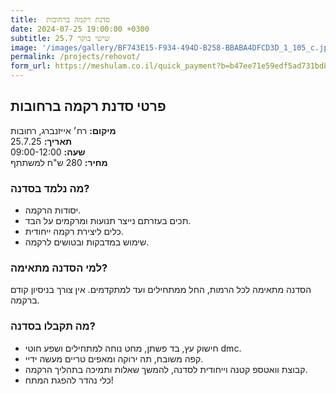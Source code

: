 ```yaml
---
title:  סדנת רקמה ברחובות
date: 2024-07-25 19:00:00 +0300
subtitle: 25.7 שישי בוקר
image: '/images/gallery/BF743E15-F934-494D-B258-BBABA4DFCD3D_1_105_c.jpeg'
permalink: /projects/rehovot/
form_url: https://meshulam.co.il/quick_payment?b=b47ee71e59edf5ad731bd8a16458421f
---
```


## פרטי סדנת רקמה ברחובות

**מיקום:** רח׳ אייזנברג, רחובות  
**תאריך:** 25.7.25  
**שעה:** 09:00-12:00  
**מחיר:** 280 ש"ח למשתתף   

### מה נלמד בסדנה?

- יסודות הרקמה.
- תכים בעזרתם נייצר תנועות ומרקמים על הבד.
- כלים ליצירת רקמה ייחודית.
- שימוש במדבקות ובטושים לרקמה.

### למי הסדנה מתאימה?

הסדנה מתאימה לכל הרמות, החל ממתחילים ועד למתקדמים. אין צורך בניסיון קודם ברקמה.

### מה תקבלו בסדנה?

- חישוק עץ, בד פשתן, מחט נוחה למתחילים ושפע חוטי dmc.
- קפה משובח, תה ירוקה ומאפים טריים מעשה ידיי.
- קבוצת וואטספ קטנה וייחודית לסדנה, להמשך שאלות ותמיכה בתהליך הרקמה.
- כלי נהדר להפגת המתח!
